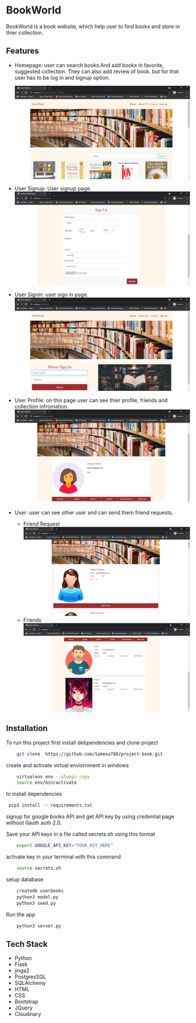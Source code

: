 
# BookWorld

BookWorld is a book website, which help user to find books and store in thier collection.





## Features

- Homepage:
    user can search books.And add books in favorite, suggested collection. They can also add review of book.
    but for that user has to be log in and signup option.

    ![Home Page](static/img/homepage.png)

- User Signup:
    User signup page.
![Signup](static/img/signup.png)

- User Signin:
    user sign in page.
![Signin](static/img/signin.png)
 
- User Profile:
    on this page user can see thier profile, friends and collection infromation.
![User Profile](static/img/profile.png)
    
- User:
    user can see other user and can send them friend requests.
    - Friend Request
    ![Friend Requests](static/img/friendrequest.png)
    - Friends 
    ![Friends](static/img/friends.png)


  
## Installation 

To run this project first install debpendencies and clone project

```bash
    git clone  https://github.com/Sameea786/project-book.git
```
create and activate virtual enviornment  in windows
```bash
    virtualenv env --always-copy
    source env/bin/activate
```

to install dependencies
```bash 
 pip3 install -r requirements.txt
```

signup for google books API and get API key by  using credential page without 0auth
auth 2.0.

Save your API keys in a file called secrets.sh using this format
```bash
    export GOOGLE_API_KEY="YOUR_KEY_HERE"
```
activate key in your terminal with this command
```bash
    source secrets.sh
```
setup database

```bash
    createdb userbooks
    python3 model.py
    python3 seed.py
```
Run the app

```bash
    python3 server.py

```


## Tech Stack

- Python
- Flask
- jinga2
- PostgresSQL
- SQLAlchemy
- HTML
- CSS
- Bootstrap
- JQuery
- Cloudinary

  